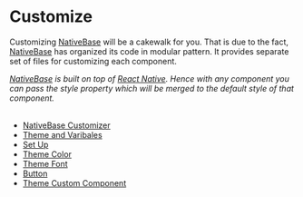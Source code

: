 # Customize

Customizing [NativeBase](https://nativebase.io/) will be a cakewalk for you. That is due to the fact, [NativeBase](https://nativebase.io/) has organized its code in modular pattern. It provides separate set of files for customizing each component.<br />

*[NativeBase](https://nativebase.io/) is built on top of [React Native](https://facebook.github.io/react-native/). Hence with any component you can pass the style property which will be merged to the default style of that component.<br /><br />*

* [NativeBase Customizer](Customize.md#nativebase-customizer-headref)
* [Theme and Varibales](Customize.md#theme-and-variables-headref)
* [Set Up](Customize.md#Theming_NativeBase_Apps)
* [Theme Color](Customize.md#Theme_Color)
* [Theme Font](Customize.md#Theme_Font)
* [Button](Customize.md#Button_Customize)
* [Theme Custom Component](Customize.md#Theme_Your_Custom_Component)

